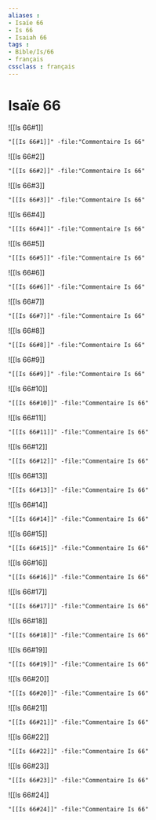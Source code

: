```yaml
---
aliases : 
- Isaïe 66
- Is 66
- Isaiah 66
tags : 
- Bible/Is/66
- français
cssclass : français
---
```


# Isaïe 66

![[Is 66#1]]

```query
"[[Is 66#1]]" -file:"Commentaire Is 66"
```

![[Is 66#2]]

```query
"[[Is 66#2]]" -file:"Commentaire Is 66"
```

![[Is 66#3]]

```query
"[[Is 66#3]]" -file:"Commentaire Is 66"
```

![[Is 66#4]]

```query
"[[Is 66#4]]" -file:"Commentaire Is 66"
```

![[Is 66#5]]

```query
"[[Is 66#5]]" -file:"Commentaire Is 66"
```

![[Is 66#6]]

```query
"[[Is 66#6]]" -file:"Commentaire Is 66"
```

![[Is 66#7]]

```query
"[[Is 66#7]]" -file:"Commentaire Is 66"
```

![[Is 66#8]]

```query
"[[Is 66#8]]" -file:"Commentaire Is 66"
```

![[Is 66#9]]

```query
"[[Is 66#9]]" -file:"Commentaire Is 66"
```

![[Is 66#10]]

```query
"[[Is 66#10]]" -file:"Commentaire Is 66"
```

![[Is 66#11]]

```query
"[[Is 66#11]]" -file:"Commentaire Is 66"
```

![[Is 66#12]]

```query
"[[Is 66#12]]" -file:"Commentaire Is 66"
```

![[Is 66#13]]

```query
"[[Is 66#13]]" -file:"Commentaire Is 66"
```

![[Is 66#14]]

```query
"[[Is 66#14]]" -file:"Commentaire Is 66"
```

![[Is 66#15]]

```query
"[[Is 66#15]]" -file:"Commentaire Is 66"
```

![[Is 66#16]]

```query
"[[Is 66#16]]" -file:"Commentaire Is 66"
```

![[Is 66#17]]

```query
"[[Is 66#17]]" -file:"Commentaire Is 66"
```

![[Is 66#18]]

```query
"[[Is 66#18]]" -file:"Commentaire Is 66"
```

![[Is 66#19]]

```query
"[[Is 66#19]]" -file:"Commentaire Is 66"
```

![[Is 66#20]]

```query
"[[Is 66#20]]" -file:"Commentaire Is 66"
```

![[Is 66#21]]

```query
"[[Is 66#21]]" -file:"Commentaire Is 66"
```

![[Is 66#22]]

```query
"[[Is 66#22]]" -file:"Commentaire Is 66"
```

![[Is 66#23]]

```query
"[[Is 66#23]]" -file:"Commentaire Is 66"
```

![[Is 66#24]]

```query
"[[Is 66#24]]" -file:"Commentaire Is 66"
```

